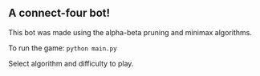## A connect-four bot!

This bot was made using the alpha-beta pruning and minimax algorithms. 

To run the game:
`python main.py`

Select algorithm and difficulty to play.